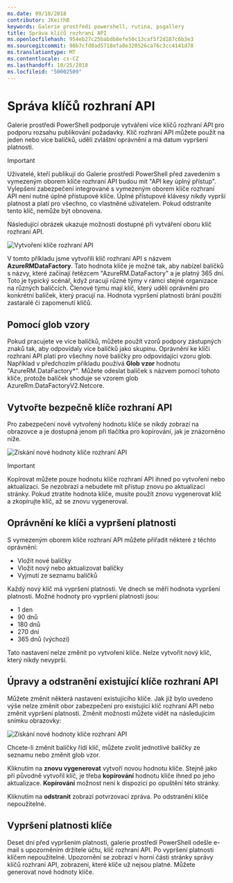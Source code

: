 ```yaml
---
ms.date: 09/10/2018
contributor: JKeithB
keywords: Galerie prostředí powershell, rutina, psgallery
title: Správa klíčů rozhraní API
ms.openlocfilehash: 954eb27c25babdb8efe50c13caf5f2d287c6b3e3
ms.sourcegitcommit: 98b7cfd8ad5718efa8e320526ca76c3cc4141d78
ms.translationtype: MT
ms.contentlocale: cs-CZ
ms.lasthandoff: 10/25/2018
ms.locfileid: "50002509"
---
```

# <a name="managing-api-keys"></a>Správa klíčů rozhraní API

Galerie prostředí PowerShell podporuje vytváření více klíčů rozhraní API pro podporu rozsahu publikování požadavky. Klíč rozhraní API můžete použít na jeden nebo více balíčků, udělí zvláštní oprávnění a má datum vypršení platnosti.

> [!IMPORTANT]
> Uživatelé, kteří publikují do Galerie prostředí PowerShell před zavedením s vymezeným oborem klíče rozhraní API budou mít "API key úplný přístup". Vylepšení zabezpečení integrované s vymezeným oborem klíče rozhraní API není nutné úplné přístupové klíče. Úplné přístupové klávesy nikdy vyprší platnost a platí pro všechno, co vlastněné uživatelem. Pokud odstraníte tento klíč, nemůže být obnovena.

Následující obrázek ukazuje možnosti dostupné při vytváření oboru klíč rozhraní API.

![Vytvoření klíče rozhraní API](../../Images/PSGallery_KeyScoped.png)

V tomto příkladu jsme vytvořili klíč rozhraní API s názvem **AzureRMDataFactory**. Tato hodnota klíče je možné tak, aby nabízel balíčků s názvy, které začínají řetězcem "AzureRM.DataFactory" a je platný 365 dní. Toto je typický scénář, když pracují různé týmy v rámci stejné organizace na různých balíčcích. Členové týmu mají klíč, který udělí oprávnění pro konkrétní balíček, který pracují na.
Hodnota vypršení platnosti brání použití zastaralé či zapomenutí klíčů.

## <a name="using-glob-patterns"></a>Pomocí glob vzory

Pokud pracujete ve více balíčků, můžete použít vzorů podpory zástupných znaků tak, aby odpovídaly více balíčků jako skupinu. Oprávnění ke klíči rozhraní API platí pro všechny nové balíčky pro odpovídající vzoru glob. Například v předchozím příkladu používá **Glob vzor** hodnotu "AzureRM.DataFactory*". Můžete odeslat balíček s názvem pomocí tohoto klíče, protože balíček shoduje se vzorem glob AzureRm.DataFactoryV2.Netcore.

## <a name="create-api-keys-securely"></a>Vytvořte bezpečně klíče rozhraní API

Pro zabezpečení nově vytvořený hodnotu klíče se nikdy zobrazí na obrazovce a je dostupná jenom při tlačítka pro kopírování, jak je znázorněno níže.

![Získání nové hodnoty klíče rozhraní API](../../Images/PSGallery_CopyCreatedKey.png)

> [!IMPORTANT]
> Kopírovat můžete pouze hodnotu klíče rozhraní API ihned po vytvoření nebo aktualizaci. Se nezobrazí a nebudete mít přístup znovu po aktualizaci stránky. Pokud ztratíte hodnota klíče, musíte použít znovu vygenerovat klíč a zkopírujte klíč, až se znovu vygeneroval.

## <a name="key-permissions-and-expiration"></a>Oprávnění ke klíči a vypršení platnosti

S vymezeným oborem klíče rozhraní API můžete přiřadit některé z těchto oprávnění:

- Vložit nové balíčky
- Vložit nový nebo aktualizovat balíčky
- Vyjmutí ze seznamu balíčků

Každý nový klíč má vypršení platnosti. Ve dnech se měří hodnota vypršení platnosti. Možné hodnoty pro vypršení platnosti jsou:

- 1 den
- 90 dnů
- 180 dnů
- 270 dní
- 365 dnů (výchozí)

Tato nastavení nelze změnit po vytvoření klíče. Nelze vytvořit nový klíč, který nikdy nevyprší.

## <a name="editing-and-deleting-existing-api-keys"></a>Úpravy a odstranění existující klíče rozhraní API

Můžete změnit některá nastavení existujícího klíče. Jak již bylo uvedeno výše nelze změnit obor zabezpečení pro existující klíč rozhraní API nebo změnit vypršení platnosti. Změnit možnosti můžete vidět na následujícím snímku obrazovky:

![Získání nové hodnoty klíče rozhraní API](../../Images/PSGallery_EditAPIKey.png)

Chcete-li změnit balíčky řídí klíč, můžete zvolit jednotlivé balíčky ze seznamu nebo změnit glob vzor.

Kliknutím na **znovu vygenerovat** vytvoří novou hodnotu klíče. Stejně jako při původně vytvořil klíč, je třeba **kopírování** hodnotu klíče ihned po jeho aktualizace. **Kopírování** možnost není k dispozici po opuštění této stránky.

Kliknutím na **odstranit** zobrazí potvrzovací zpráva. Po odstranění klíče nepoužitelné.

## <a name="key-expiration"></a>Vypršení platnosti klíče

Deset dní před vypršením platnosti, galerie prostředí PowerShell odešle e-mail s upozorněním držitele účtu, klíč rozhraní API. Po vypršení platnosti klíčem nepoužitelné. Upozornění se zobrazí v horní části stránky správy klíčů rozhraní API, zobrazení, které klíče už nejsou platné. Můžete generovat nové hodnoty klíče.
